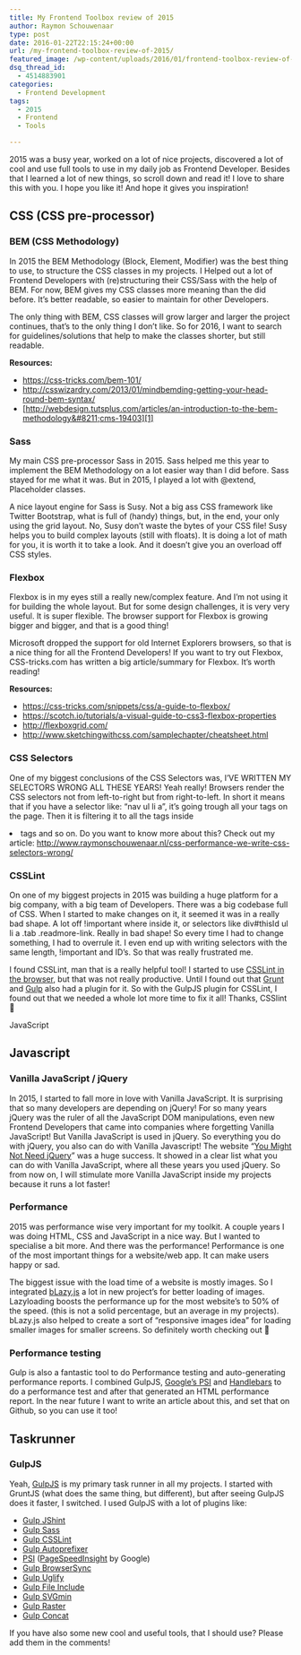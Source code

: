 ```yaml
---
title: My Frontend Toolbox review of 2015
author: Raymon Schouwenaar
type: post
date: 2016-01-22T22:15:24+00:00
url: /my-frontend-toolbox-review-of-2015/
featured_image: /wp-content/uploads/2016/01/frontend-toolbox-review-of-2015.jpg
dsq_thread_id:
  - 4514883901
categories:
  - Frontend Development
tags:
  - 2015
  - Frontend
  - Tools

---
```

2015 was a busy year, worked on a lot of nice projects, discovered a lot of cool and use full tools to use in my daily job as Frontend Developer. Besides that I learned a lot of new things, so scroll down and read it! I love to share this with you. I hope you like it! And hope it gives you inspiration!

## CSS (CSS pre-processor)

### BEM (CSS Methodology)

In 2015 the BEM Methodology (Block, Element, Modifier) was the best thing to use, to structure the CSS classes in my projects. I Helped out a lot of Frontend Developers with (re)structuring their CSS/Sass with the help of BEM. For now, BEM gives my CSS classes more meaning than the did before. It&#8217;s better readable, so easier to maintain for other Developers.

The only thing with BEM, CSS classes will grow larger and larger the project continues, that&#8217;s to the only thing I don&#8217;t like. So for 2016, I want to search for guidelines/solutions that help to make the classes shorter, but still readable.

**Resources:**

  * <https://css-tricks.com/bem-101/>
  * <http://csswizardry.com/2013/01/mindbemding-getting-your-head-round-bem-syntax/>
  * [http://webdesign.tutsplus.com/articles/an-introduction-to-the-bem-methodology&#8211;cms-19403][1]

### Sass

My main CSS pre-processor Sass in 2015. Sass helped me this year to implement the BEM Methodology on a lot easier way than I did before. Sass stayed for me what it was. But in 2015, I played a lot with @extend, Placeholder classes.

A nice layout engine for Sass is Susy. Not a big ass CSS framework like Twitter Bootstrap, what is full of (handy) things, but, in the end, your only using the grid layout. No, Susy don&#8217;t waste the bytes of your CSS file! Susy helps you to build complex layouts (still with floats). It is doing a lot of math for you, it is worth it to take a look. And it doesn&#8217;t give you an overload off CSS styles.

### Flexbox

Flexbox is in my eyes still a really new/complex feature. And I&#8217;m not using it for building the whole layout. But for some design challenges, it is very very useful. It is super flexible. The browser support for Flexbox is growing bigger and bigger, and that is a good thing!

Microsoft dropped the support for old Internet Explorers browsers, so that is a nice thing for all the Frontend Developers! If you want to try out Flexbox, CSS-tricks.com has written a big article/summary for Flexbox. It&#8217;s worth reading!

**Resources:**

  * <https://css-tricks.com/snippets/css/a-guide-to-flexbox/>
  * <https://scotch.io/tutorials/a-visual-guide-to-css3-flexbox-properties>
  * <http://flexboxgrid.com/>
  * <http://www.sketchingwithcss.com/samplechapter/cheatsheet.html>

### CSS Selectors

One of my biggest conclusions of the CSS Selectors was, I&#8217;VE WRITTEN MY SELECTORS WRONG ALL THESE YEARS! Yeah really! Browsers render the CSS selectors not from left-to-right but from right-to-left. In short it means that if you have a selector like: &#8220;nav ul li a&#8221;, it&#8217;s going trough all your <a> tags on the page. Then it is filtering it to all the <a> tags inside <li> tags and so on. Do you want to know more about this? Check out my article: <http://www.raymonschouwenaar.nl/css-performance-we-write-css-selectors-wrong/>

### CSSLint

On one of my biggest projects in 2015 was building a huge platform for a big company, with a big team of Developers. There was a big codebase full of CSS. When I started to make changes on it, it seemed it was in a really bad shape. A lot off !important where inside it, or selectors like div#thisId ul li a .tab .readmore-link. Really in bad shape! So every time I had to change something, I had to overrule it. I even end up with writing selectors with the same length, !important and ID&#8217;s. So that was really frustrated me.

I found CSSLint, man that is a really helpful tool! I started to use [CSSLint in the browser][2], but that was not really productive. Until I found out that [Grunt][3] and [Gulp][4] also had a plugin for it. So with the GulpJS plugin for CSSLint, I found out that we needed a whole lot more time to fix it all! Thanks, CSSlint 🙂
  
JavaScript

## Javascript

### Vanilla JavaScript / jQuery

In 2015, I started to fall more in love with Vanilla JavaScript. It is surprising that so many developers are depending on jQuery! For so many years jQuery was the ruler of all the JavaScript DOM manipulations, even new Frontend Developers that came into companies where forgetting Vanilla JavaScript! But Vanilla JavaScript is used in jQuery. So everything you do with jQuery, you also can do with Vanilla Javascript! The website &#8220;[You Might Not Need jQuery][5]&#8221; was a huge success. It showed in a clear list what you can do with Vanilla JavaScript, where all these years you used jQuery. So from now on, I will stimulate more Vanilla JavaScript inside my projects because it runs a lot faster!

### Performance

2015 was performance wise very important for my toolkit. A couple years I was doing HTML, CSS and JavaScript in a nice way. But I wanted to specialise a bit more. And there was the performance! Performance is one of the most important things for a website/web app. It can make users happy or sad.

The biggest issue with the load time of a website is mostly images. So I integrated [bLazy.js][6] a lot in new project&#8217;s for better loading of images. Lazyloading boosts the performance up for the most website&#8217;s to 50% of the speed. (this is not a solid percentage, but an average in my projects). bLazy.js also helped to create a sort of &#8220;responsive images idea&#8221; for loading smaller images for smaller screens. So definitely worth checking out 🙂

### Performance testing

Gulp is also a fantastic tool to do Performance testing and auto-generating performance reports. I combined GulpJS, [Google&#8217;s PSI][7] and [Handlebars][8] to do a performance test and after that generated an HTML performance report. In the near future I want to write an article about this, and set that on Github, so you can use it too!

## Taskrunner

### GulpJS

Yeah, [GulpJS][9] is my primary task runner in all my projects. I started with GruntJS (what does the same thing, but different), but after seeing GulpJS does it faster, I switched. I used GulpJS with a lot of plugins like:

  * [Gulp JShint][10]
  * [Gulp Sass][11]
  * [Gulp CSSLint][12]
  * [Gulp Autoprefixer][13]
  * [PSI][14] ([PageSpeedInsight][7] by Google)
  * [Gulp BrowserSync][15]
  * [Gulp Uglify][16]
  * [Gulp File Include][17]
  * [Gulp SVGmin][18]
  * [Gulp Raster][19]
  * [Gulp Concat][20]

If you have also some new cool and useful tools, that I should use? Please add them in the comments!

 [1]: http://webdesign.tutsplus.com/articles/an-introduction-to-the-bem-methodology--cms-19403
 [2]: http://csslint.net/
 [3]: https://www.npmjs.com/package/grunt-contrib-csslint
 [4]: https://www.npmjs.com/package/gulp-csslint
 [5]: http://youmightnotneedjquery.com/
 [6]: http://dinbror.dk/blog/blazy/
 [7]: https://developers.google.com/speed/pagespeed/insights/
 [8]: http://handlebarsjs.com/
 [9]: http://gulpjs.com/
 [10]: https://github.com/spalger/gulp-jshint
 [11]: https://github.com/dlmanning/gulp-sass
 [12]: https://github.com/lazd/gulp-csslint
 [13]: https://github.com/sindresorhus/gulp-autoprefixer
 [14]: https://github.com/addyosmani/psi
 [15]: https://github.com/BrowserSync/gulp-browser-sync
 [16]: https://github.com/terinjokes/gulp-uglify
 [17]: https://github.com/coderhaoxin/gulp-file-include
 [18]: https://github.com/ben-eb/gulp-svgmin
 [19]: https://github.com/otouto/gulp-raster
 [20]: https://github.com/contra/gulp-concat